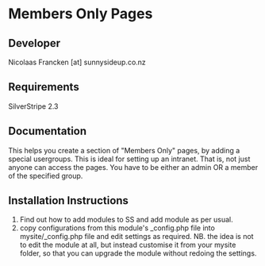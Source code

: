 Members Only Pages
================================================================================

Developer
-----------------------------------------------
Nicolaas Francken [at] sunnysideup.co.nz

Requirements
-----------------------------------------------
SilverStripe 2.3

Documentation
-----------------------------------------------
This helps you create a section of "Members Only"
pages, by adding a special usergroups.  This is
ideal for setting up an intranet.
That is, not just anyone can access the pages.
You have to be either an admin OR a member of the
specified group.

Installation Instructions
-----------------------------------------------
1. Find out how to add modules to SS and add module as per usual.
2. copy configurations from this module's _config.php file
into mysite/_config.php file and edit settings as required.
NB. the idea is not to edit the module at all, but instead customise
it from your mysite folder, so that you can upgrade the module without redoing the settings.
